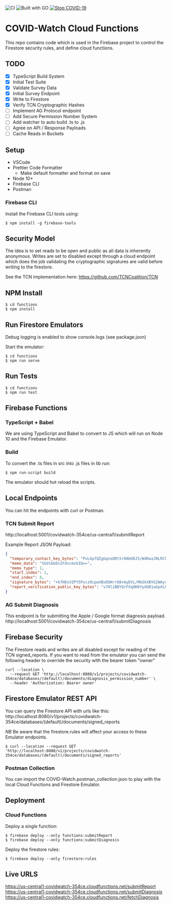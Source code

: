 ![CI](https://github.com/covid19risk/covidwatch-cloud-functions/workflows/CI/badge.svg)
![Built with GO](https://img.shields.io/badge/go-1.13%7C1.14-blue.svg)
[![Stop COVID-19](https://img.shields.io/badge/stop-covid--19-red.svg)](https://www.covid-watch.org/)

# COVID-Watch Cloud Functions

This repo contains code which is used in the Firebase project to control the Firestore security rules, and define cloud functions.

## TODO

- [x] TypeScript Build System
- [x] Initial Test Suite
- [x] Validate Survey Data
- [x] Initial Survey Endpoint
- [x] Write to Firestore
- [x] Verify TCN Cryptographic Hashes
- [ ] Implement AG Protocol endpoint
- [ ] Add Secure Permission Number System
- [ ] Add watcher to auto build .ts to .js
- [ ] Agree on API / Response Payloads
- [ ] Cache Reads in Buckets

## Setup

- VSCode
- Prettier Code Formatter
  - Make default formatter and format on save
- Node 10+
- Firebase CLI
- Postman

### Firebase CLI

Install the Firebase CLI tools using:

```
$ npm install -g firebase-tools
```

## Security Model

The idea is to set reads to be open and public as all data is inherently anonymous. Writes are set to disabled except through a cloud endpoint which does the job validating the cryptographic signatures are valid before writing to the firestore.

See the TCN implementation here:
https://github.com/TCNCoalition/TCN

## NPM Install

```
$ cd functions
$ npm install
```

## Run Firestore Emulators

Debug logging is enabled to show console.logs (see package.json)

Start the emulator:

```
$ cd functions
$ npm run serve
```

## Run Tests

```
$ cd functions
$ npm run test
```

## Firebase Functions

### TypeScript + Babel

We are using TypeScript and Babel to convert to JS which will run on Node 10 and the Firebase Emulator.

### Build

To convert the .ts files in src into .js files in lib run:

```
$ npm run-script build
```

The emulator should hot reload the scripts.

## Local Endpoints

You can hit the endpoints with curl or Postman.

### TCN Submit Report

http://localhost:5001/covidwatch-354ce/us-central1/submitReport

Example Report JSON Payload:

```json
{
  "temporary_contact_key_bytes": "PvLGpfQZgGqnoQRtSr0AHd8J5/WdKwaJNLRCkhGlgHU=",
  "memo_data": "SGVsbG8sIFdvcmxkIQ==",
  "memo_type": 1,
  "start_index": 1,
  "end_index": 8,
  "signature_bytes": "+k7HDsVZPY5Pxcz0cpwVBvDOHrrQ0+AyDVL/MbGkXBYG2WAyoqLaNxFuXiB9rSzkdCesDv1NSSk06hrjx2YABA==",
  "report_verification_public_key_bytes": "v78liBBYQrFXqOH6YydUD1aGpXLMgruKATAjFZ0ycLk="
}
```

### AG Submit Diagnosis

This endpoint is for submitting the Apple / Google format diagnosis payload.
http://localhost:5001/covidwatch-354ce/us-central1/submitDiagnosis

## Firebase Security

The Firestore reads and writes are all disabled except for reading of the TCN signed_reports.
If you want to read from the emulator you can send the following header to override the security with the bearer token "owner"

```
curl --location \
  --request GET 'http://localhost:8080/v1/projects/covidwatch-354ce/databases/(default)/documents/diagnosis_permission_number' \
  --header 'Authorization: Bearer owner'
```

## Firestore Emulator REST API

You can query the Firestore API with urls like this:
http://localhost:8080/v1/projects/covidwatch-354ce/databases/(default)/documents/signed_reports

_NB_ Be aware that the firestore.rules will affect your access to these Emulator endpoints.

```
$ curl --location --request GET 'http://localhost:8080/v1/projects/covidwatch-354ce/databases/(default)/documents/signed_reports'
```

### Postman Collection

You can import the COVID-Watch.postman_collection.json to play with the local Cloud Functions and Firestore Emulator.

## Deployment

### Cloud Functions

Deploy a single function:

```
$ firebase deploy --only functions:submitReport
$ firebase deploy --only functions:submitDiagnosis
```

Deploy the firestore rules:

```
$ firebase deploy --only firestore:rules
```

## Live URLS

https://us-central1-covidwatch-354ce.cloudfunctions.net/submitReport
https://us-central1-covidwatch-354ce.cloudfunctions.net/submitDiagnosis
https://us-central1-covidwatch-354ce.cloudfunctions.net/fetchDiagnosis
